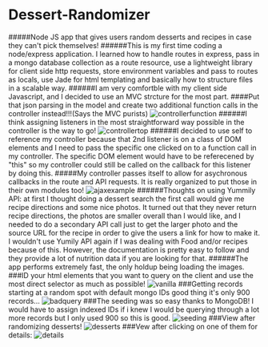 Dessert-Randomizer
==================

#####Node JS app that gives users random desserts and recipes in case they can't pick themselves!
######This is my first time coding a node/express application.  I learned how to handle routes in express, pass in a mongo database collection as a route resource, use a lightweight library for client side http requests, store environment variables and pass to routes as locals, use Jade for html templating and basically how to structure files in a scalable way.
######I am very comfortble with my client side Javascript, and I decided to use an MVC strcture for the most part.
####Put that json parsing in the model and create two additional function calls in the controller instead!!!(Says the MVC purists)
![controllerfunction](http://i.imgur.com/J0AM8aU.jpg)
######I think assigning listeners in the most straightforward way possible in the controller is the way to go!
![controllertop](http://i.imgur.com/VPib8bc.jpg)
######I decided to use self to reference my controller because that 2nd listener is on a class of DOM elements and I need to pass the specific one clicked on to a function call in my controller. The specific DOM element would have to be referecened by "this" so my controller could still be called on the callback for this listener by doing this.
#####My controller passes itself to allow for asychronous callbacks in the route and API requests.  It is really organized to put those in their own modules too!
![ajaxexample](http://i.imgur.com/DFTUkZM.jpg)
######Thoughts on using Yummily API: at first I thought doing a dessert search the first call would give me recipe directions and some nice photos.  It turned out that they never return recipe directions, the photos are smaller overall than I would like, and I needed to do a secondary API call just to get the larger photo and the source URL for the recipe in order to give the users a link for how to make it.  I wouldn't use Yumily API again if I was dealing with Food and/or recipes because of this.  However, the documentation is pretty easy to follow and they provide a lot of nutrition data if you are looking for that.
######The app performs extremely fast, the only holdup being loading the images.
###ID your html elements that you want to query on the client and use the most direct selector as much as possible!
![vanilla](http://i.imgur.com/G2RCH7F.jpg)
###Getting records starting at a random spot with default mongo IDs good thing it's only 900 records...
![badquery](http://i.imgur.com/InXpHE0.jpg)
###The seeding was so easy thanks to MongoDB! I would have to assign indexed IDs if i knew I would be querying through a lot more records but I only used 900 so this is good.
![seeding](http://i.imgur.com/pAe3zHC.jpg)
###View after randomizing desserts!
![desserts](http://i.imgur.com/Z4TNm5f.jpg)
###Vew after clicking on one of them for details:
![details](http://i.imgur.com/6nTGVrG.jpg)

